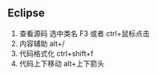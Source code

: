 ## Eclipse

1.  查看源码       选中类名  F3  或者 ctrl+鼠标点击
2. 内容辅助        alt+/
3. 代码格式化    ctrl+shift+f
4. 代码上下移动   alt+上下箭头

